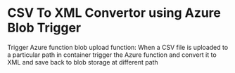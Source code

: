 # CSV To XML Convertor using Azure Blob Trigger
Trigger Azure function blob upload function: When a CSV file is uploaded to a particular path in container trigger the Azure function and convert it to XML and save back to blob storage at different path
